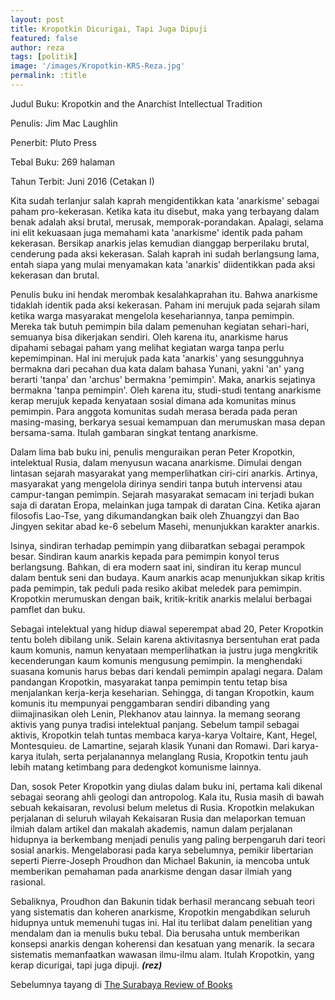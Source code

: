 ```yaml
---
layout: post
title: Kropotkin Dicurigai, Tapi Juga Dipuji
featured: false
author: reza
tags: [politik]
image: '/images/Kropotkin-KRS-Reza.jpg'
permalink: :title
---
```


Judul Buku: Kropotkin and the Anarchist Intellectual Tradition

Penulis: Jim Mac Laughlin

Penerbit: Pluto Press

Tebal Buku: 269 halaman

Tahun Terbit: Juni 2016 (Cetakan I)

Kita sudah terlanjur salah kaprah mengidentikkan kata 'anarkisme' sebagai paham pro-kekerasan. Ketika kata itu disebut, maka yang terbayang dalam benak adalah aksi brutal, merusak, memporak-porandakan. Apalagi, selama ini elit kekuasaan juga memahami kata 'anarkisme' identik pada paham kekerasan. Bersikap anarkis jelas kemudian dianggap berperilaku brutal, cenderung pada aksi kekerasan. Salah kaprah ini sudah berlangsung lama, entah siapa yang mulai menyamakan kata 'anarkis' diidentikkan pada aksi kekerasan dan brutal.

Penulis buku ini hendak merombak kesalahkaprahan itu. Bahwa anarkisme tidaklah identik pada aksi kekerasan. Paham ini merujuk pada sejarah silam ketika warga masyarakat mengelola kesehariannya, tanpa pemimpin. Mereka tak butuh pemimpin bila dalam pemenuhan kegiatan sehari-hari, semuanya bisa dikerjakan sendiri. Oleh karena itu, anarkisme harus dipahami sebagai paham yang melihat kegiatan warga tanpa perlu kepemimpinan. Hal ini merujuk pada kata 'anarkis' yang sesungguhnya bermakna dari pecahan dua kata dalam bahasa Yunani, yakni 'an' yang berarti 'tanpa' dan 'archus' bermakna 'pemimpin'. Maka, anarkis sejatinya bermakna 'tanpa pemimpin'. Oleh karena itu, studi-studi tentang anarkisme kerap merujuk kepada kenyataan sosial dimana ada komunitas minus pemimpin. Para anggota komunitas sudah merasa berada pada peran masing-masing, berkarya sesuai kemampuan dan merumuskan masa depan bersama-sama. Itulah gambaran singkat tentang anarkisme.  

Dalam lima bab buku ini, penulis menguraikan peran Peter Kropotkin, intelektual Rusia, dalam menyusun wacana anarkisme. Dimulai dengan lintasan sejarah masyarakat yang memperlihatkan ciri-ciri anarkis. Artinya, masyarakat yang mengelola dirinya sendiri tanpa butuh intervensi atau campur-tangan pemimpin. Sejarah masyarakat semacam ini terjadi bukan saja di daratan Eropa, melainkan juga tampak di daratan Cina. Ketika ajaran filosofis Lao-Tse, yang dikumandangkan baik oleh Zhuangzyi dan Bao Jingyen sekitar abad ke-6 sebelum Masehi, menunjukkan karakter anarkis.

Isinya, sindiran terhadap pemimpin yang diibaratkan sebagai perampok besar. Sindiran kaum anarkis kepada para pemimpin konyol terus berlangsung. Bahkan, di era modern saat ini, sindiran itu kerap muncul dalam bentuk seni dan budaya. Kaum anarkis acap menunjukkan sikap kritis pada pemimpin, tak peduli pada resiko akibat meledek para pemimpin. Kropotkin merumuskan dengan baik, kritik-kritik anarkis melalui berbagai pamflet dan buku.

Sebagai intelektual yang hidup diawal seperempat abad 20, Peter Kropotkin tentu boleh dibilang unik. Selain karena aktivitasnya bersentuhan erat pada kaum komunis, namun kenyataan memperlihatkan ia justru juga mengkritik kecenderungan kaum komunis mengusung pemimpin. Ia menghendaki suasana komunis harus bebas dari kendali pemimpin apalagi negara. Dalam pandangan Kropotkin, masyarakat tanpa pemimpin tentu tetap bisa menjalankan kerja-kerja keseharian. Sehingga, di tangan Kropotkin, kaum komunis itu mempunyai penggambaran sendiri dibanding yang diimajinasikan oleh Lenin, Plekhanov atau lainnya. Ia memang seorang aktivis yang punya tradisi intelektual panjang. Sebelum tampil sebagai aktivis, Kropotkin telah tuntas membaca karya-karya Voltaire, Kant, Hegel, Montesquieu. de Lamartine, sejarah klasik Yunani dan Romawi. Dari karya-karya itulah, serta perjalanannya melanglang Rusia, Kropotkin tentu jauh lebih matang ketimbang para dedengkot komunisme lainnya.

Dan, sosok Peter Kropotkin yang diulas dalam buku ini, pertama kali dikenal sebagai seorang ahli geologi dan antropolog. Kala itu, Rusia masih di bawah sebuah kekaisaran, revolusi belum meletus di Rusia. Kropotkin melakukan perjalanan di seluruh wilayah Kekaisaran Rusia dan melaporkan temuan ilmiah dalam artikel dan makalah akademis, namun dalam perjalanan hidupnya ia berkembang menjadi penulis yang paling berpengaruh dari teori sosial anarkis. Mengelaborasi pada karya sebelumnya, pemikir libertarian seperti Pierre-Joseph Proudhon dan Michael Bakunin, ia mencoba untuk memberikan pemahaman pada anarkisme dengan dasar ilmiah yang rasional.

Sebaliknya, Proudhon dan Bakunin tidak berhasil merancang sebuah teori yang sistematis dan koheren anarkisme, Kropotkin mengabdikan seluruh hidupnya untuk memenuhi tugas ini. Hal itu terlibat dalam penelitian yang mendalam dan ia menulis buku tebal. Dia berusaha untuk memberikan konsepsi anarkis dengan koherensi dan kesatuan yang menarik. Ia secara sistematis memanfaatkan wawasan ilmu-ilmu alam. Itulah Kropotkin, yang kerap dicurigai, tapi juga dipuji. **_(rez)_**

Sebelumnya tayang di [The Surabaya Review of Books](https://surabaya-book-reviews.blogspot.com/2016/09/kropotkin-dicurigai-tapi-juga-dipuji.html)
